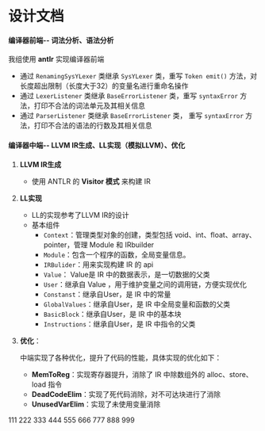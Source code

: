 # 设计文档

#### 编译器前端-- 词法分析、语法分析

我组使用 **antlr** 实现编译器前端

- 通过 `RenamingSysYLexer` 类继承 `SysYLexer` 类，重写 `Token emit()` 方法，对长度超出限制（长度大于32）的变量名进行重命名操作
- 通过 `LexerListener` 类继承 `BaseErrorListener` 类，重写 `syntaxError` 方法，打印不合法的词法单元及其相关信息
- 通过 `ParserListener` 类继承 `BaseErrorListener` 类， 重写 `syntaxError` 方法，打印不合法的语法的行数及其相关信息

#### 编译器中端-- LLVM IR生成、LL实现（模拟LLVM）、优化

1. **LLVM IR生成**
    - 使用 ANTLR 的 **Visitor 模式** 来构建 IR

2. **LL实现**
    - LL的实现参考了LLVM IR的设计
    - 基本组件
        - `Context`：管理类型对象的创建，类型包括 void、int、float、array、pointer，管理 Module 和 IRbuilder
        - `Module`：包含一个程序的函数，全局变量信息。
        - `IRBulider`：用来实现构建 IR 的 api
        - `Value`： Value是 IR 中的数据表示，是一切数据的父类
        - `User`：继承自 Value ，用于维护变量之间的调用链，方便实现优化
        - `Constanst`：继承自User，是 IR 中的常量
        - `GlobalValues`：继承自User，是 IR 中全局变量和函数的父类
        - `BasicBlock`：继承自User，是 IR 中的基本块
        - `Instructions`：继承自User，是 IR 中指令的父类

3. **优化**：

   中端实现了各种优化，提升了代码的性能，具体实现的优化如下：

    - **MemToReg**：实现寄存器提升，消除了 IR 中除数组外的 alloc、store、load 指令
    - **DeadCodeElim**：实现了死代码消除，对不可达块进行了消除
    - **UnusedVarElim**：实现了未使用变量消除

111 222 333 444 555 666 777 888 999